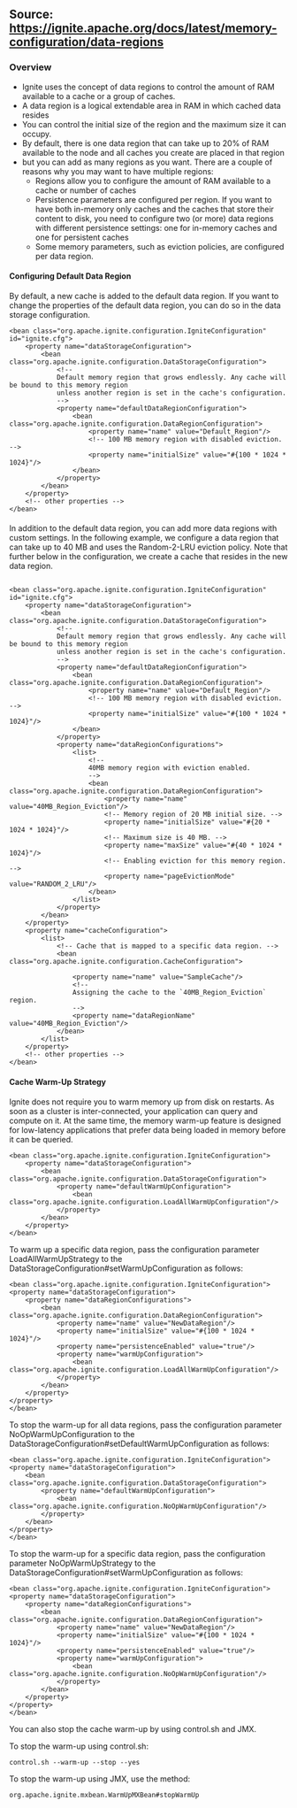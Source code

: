 ## Source: https://ignite.apache.org/docs/latest/memory-configuration/data-regions

### Overview
- Ignite uses the concept of data regions to control the amount of RAM available to a cache or a group of caches. 
- A data region is a logical extendable area in RAM in which cached data resides
- You can control the initial size of the region and the maximum size it can occupy.
- By default, there is one data region that can take up to 20% of RAM available to the node and all caches you create are placed in that region
- but you can add as many regions as you want. There are a couple of reasons why you may want to have multiple regions:
  + Regions allow you to configure the amount of RAM available to a cache or number of caches
  + Persistence parameters are configured per region. If you want to have both in-memory only caches and the caches that store their content to disk, you need to configure two (or more) 
    data regions with different persistence settings: one for in-memory caches and one for persistent caches
  + Some memory parameters, such as eviction policies, are configured per data region.


#### Configuring Default Data Region
By default, a new cache is added to the default data region. If you want to change the properties of the default data region, you can do so in the data storage configuration.

```
<bean class="org.apache.ignite.configuration.IgniteConfiguration" id="ignite.cfg">
    <property name="dataStorageConfiguration">
        <bean class="org.apache.ignite.configuration.DataStorageConfiguration">
            <!--
            Default memory region that grows endlessly. Any cache will be bound to this memory region
            unless another region is set in the cache's configuration.
            -->
            <property name="defaultDataRegionConfiguration">
                <bean class="org.apache.ignite.configuration.DataRegionConfiguration">
                    <property name="name" value="Default_Region"/>
                    <!-- 100 MB memory region with disabled eviction. -->
                    <property name="initialSize" value="#{100 * 1024 * 1024}"/>
                </bean>
            </property>
        </bean>
    </property>
    <!-- other properties -->
</bean>
```

####
In addition to the default data region, you can add more data regions with custom settings. In the following example, 
we configure a data region that can take up to 40 MB and uses the Random-2-LRU eviction policy. Note that further below in the configuration, 
we create a cache that resides in the new data region.

```

<bean class="org.apache.ignite.configuration.IgniteConfiguration" id="ignite.cfg">
    <property name="dataStorageConfiguration">
        <bean class="org.apache.ignite.configuration.DataStorageConfiguration">
            <!--
            Default memory region that grows endlessly. Any cache will be bound to this memory region
            unless another region is set in the cache's configuration.
            -->
            <property name="defaultDataRegionConfiguration">
                <bean class="org.apache.ignite.configuration.DataRegionConfiguration">
                    <property name="name" value="Default_Region"/>
                    <!-- 100 MB memory region with disabled eviction. -->
                    <property name="initialSize" value="#{100 * 1024 * 1024}"/>
                </bean>
            </property>
            <property name="dataRegionConfigurations">
                <list>
                    <!--
                    40MB memory region with eviction enabled.
                    -->
                    <bean class="org.apache.ignite.configuration.DataRegionConfiguration">
                        <property name="name" value="40MB_Region_Eviction"/>
                        <!-- Memory region of 20 MB initial size. -->
                        <property name="initialSize" value="#{20 * 1024 * 1024}"/>
                        <!-- Maximum size is 40 MB. -->
                        <property name="maxSize" value="#{40 * 1024 * 1024}"/>
                        <!-- Enabling eviction for this memory region. -->
                        <property name="pageEvictionMode" value="RANDOM_2_LRU"/>
                    </bean>
                </list>
            </property>
        </bean>
    </property>
    <property name="cacheConfiguration">
        <list>
            <!-- Cache that is mapped to a specific data region. -->
            <bean class="org.apache.ignite.configuration.CacheConfiguration">

                <property name="name" value="SampleCache"/>
                <!--
                Assigning the cache to the `40MB_Region_Eviction` region.
                -->
                <property name="dataRegionName" value="40MB_Region_Eviction"/>
            </bean>
        </list>
    </property>
    <!-- other properties -->
</bean>
```

#### Cache Warm-Up Strategy
Ignite does not require you to warm memory up from disk on restarts. As soon as a cluster is inter-connected, your application can query and compute on it. 
At the same time, the memory warm-up feature is designed for low-latency applications that prefer data being loaded in memory before it can be queried.

```
<bean class="org.apache.ignite.configuration.IgniteConfiguration">
    <property name="dataStorageConfiguration">
        <bean class="org.apache.ignite.configuration.DataStorageConfiguration">
            <property name="defaultWarmUpConfiguration">
                <bean class="org.apache.ignite.configuration.LoadAllWarmUpConfiguration"/>
            </property>
        </bean>
    </property>
</bean>
```

To warm up a specific data region, pass the configuration parameter LoadAllWarmUpStrategy to the DataStorageConfiguration#setWarmUpConfiguration as follows:

```
<bean class="org.apache.ignite.configuration.IgniteConfiguration">
<property name="dataStorageConfiguration">
    <property name="dataRegionConfigurations">
        <bean class="org.apache.ignite.configuration.DataRegionConfiguration">
            <property name="name" value="NewDataRegion"/>
            <property name="initialSize" value="#{100 * 1024 * 1024}"/>
            <property name="persistenceEnabled" value="true"/>
            <property name="warmUpConfiguration">
                <bean class="org.apache.ignite.configuration.LoadAllWarmUpConfiguration"/>
            </property>
        </bean>
    </property>
</property>
</bean>
```

To stop the warm-up for all data regions, pass the configuration parameter NoOpWarmUpConfiguration to the 
DataStorageConfiguration#setDefaultWarmUpConfiguration as follows:

```
<bean class="org.apache.ignite.configuration.IgniteConfiguration">
<property name="dataStorageConfiguration">
    <bean class="org.apache.ignite.configuration.DataStorageConfiguration">
        <property name="defaultWarmUpConfiguration">
            <bean class="org.apache.ignite.configuration.NoOpWarmUpConfiguration"/>
        </property>
    </bean>
</property>
</bean>
```

To stop the warm-up for a specific data region, pass the configuration parameter NoOpWarmUpStrategy to the 
DataStorageConfiguration#setWarmUpConfiguration as follows:
```
<bean class="org.apache.ignite.configuration.IgniteConfiguration">
<property name="dataStorageConfiguration">
    <property name="dataRegionConfigurations">
        <bean class="org.apache.ignite.configuration.DataRegionConfiguration">
            <property name="name" value="NewDataRegion"/>
            <property name="initialSize" value="#{100 * 1024 * 1024}"/>
            <property name="persistenceEnabled" value="true"/>
            <property name="warmUpConfiguration">
                <bean class="org.apache.ignite.configuration.NoOpWarmUpConfiguration"/>
            </property>
        </bean>
    </property>
</property>
</bean>
```

You can also stop the cache warm-up by using control.sh and JMX.

To stop the warm-up using control.sh:

```
control.sh --warm-up --stop --yes
```

To stop the warm-up using JMX, use the method:
```
org.apache.ignite.mxbean.WarmUpMXBean#stopWarmUp
```

